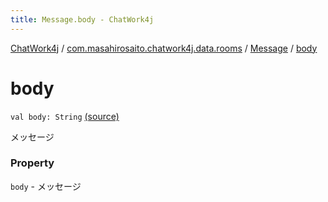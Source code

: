 ```yaml
---
title: Message.body - ChatWork4j
---
```


[ChatWork4j](../../index.md) / [com.masahirosaito.chatwork4j.data.rooms](../index.md) / [Message](index.md) / [body](.)

# body

`val body: String` [(source)](https://github.com/MasahiroSaito/ChatWork4j/tree/master/src/main/kotlin/com/masahirosaito/chatwork4j/data/rooms/Message.kt#L15)

メッセージ

### Property

`body` - メッセージ